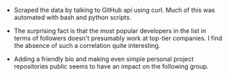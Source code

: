 - Scraped the data by talking to GitHub api using curl. Much of this was automated with bash and python scripts.

- The surprising fact is that the most popular developers in the list in terms of followers doesn't presumably work at top-tier companies. I find the absence of such a correlation quite interesting.

- Adding a friendly bio and making even simple personal project repositories public seems to have an impact on the following group.

